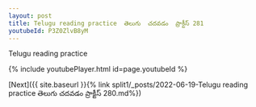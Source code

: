```yaml
---
layout: post
title: Telugu reading practice  తెలుగు  చదవడం  ప్రాక్టీస్ 281
youtubeId: P3Z0ZlvB8yM
---
```

 
 
Telugu reading practice
 
 
 
 
 


{% include youtubePlayer.html id=page.youtubeId %}
 
[Next]({{ site.baseurl }}{% link  split1/_posts/2022-06-19-Telugu reading practice  తెలుగు  చదవడం  ప్రాక్టీస్ 280.md%})
 
